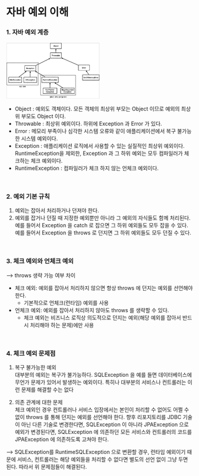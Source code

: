 # 자바 예외 이해

### 1. 자바 예외 계층

<img src="https://github.com/somln/TIL/blob/main/Spring/DB-1/img/exception.png?raw=true" width=50%></img>

* Object : 예외도 객체이다. 모든 객체의 최상위 부모는 Object 이므로 예외의 최상위 부모도 Object 이다.
* Throwable : 최상위 예외이다. 하위에 Exception 과 Error 가 있다.
* Error : 메모리 부족이나 심각한 시스템 오류와 같이 애플리케이션에서 복구 불가능한 시스템 예외이다. 
* Exception : 애플리케이션 로직에서 사용할 수 있는 실질적인 최상위 예외이다. 
RuntimeException을 제외한, Exception 과 그 하위 예외는 모두 컴파일러가 체크하는 체크 예외이다.
* RuntimeException : 컴파일러가 체크 하지 않는 언체크 예외이다.

<br>

### 2. 예외 기본 규칙
1. 예외는 잡아서 처리하거나 던져야 한다.
2. 예외를 잡거나 던질 때 지정한 예외뿐만 아니라 그 예외의 자식들도 함께 처리된다.
예를 들어서 Exception 을 catch 로 잡으면 그 하위 예외들도 모두 잡을 수 있다.
예를 들어서 Exception 을 throws 로 던지면 그 하위 예외들도 모두 던질 수 있다.

<br>


### 3. 체크 예외와 언체크 예외
--> throws 생략 가능 여부 차이

* 체크 예외: 예외를 잡아서 처리하지 않으면 항상 throws 에 던지는 예외를 선언해야 한다.       
    * 기본적으로 언체크(런타임) 예외를 사용
* 언체크 예외: 예외를 잡아서 처리하지 않아도 throws 를 생략할 수 있다.        
     * 체크 예외는 비즈니스 로직상 의도적으로 던지는 예외(해당 예외를 잡아서 반드시 처리해야 하는 문제)에만 사용

<br>

### 4. 체크 예외 문제점
1. 복구 불가능한 예외      
대부분의 예외는 복구가 불가능하다. SQLException 을 예를 들면 데이터베이스에 무언가 문제가 있어서 발생하는 예외이다. 특히나 대부분의 서비스나 컨트롤러는 이런 문제를 해결할 수는 없다

2. 의존 관계에 대한 문제                 
체크 예외인 경우 컨트롤러나 서비스 입장에서는 본인이 처리할 수 없어도 어쩔 수 없이 throws 를 통해 던지는 예외를 선언해야 한다. 향후 리포지토리를 JDBC 기술이 아닌 다른 기술로 변경한다면,  SQLException 이 아니라 JPAException 으로 예외가 변경된다면, SQLException 에 의존하던 모든 서비스와 컨트롤러의 코드를 JPAException 에 의존하도록 고쳐야 한다.

--> SQLException를  RuntimeSQLException 으로 변환할 경우, 런타임 예외이기 때문에 서비스, 컨트롤러는 해당 예외들을 처리할 수 없다면 별도의 선언 없이 그냥 두면 된다. 따라서 위 문제점들이 해결된다.
